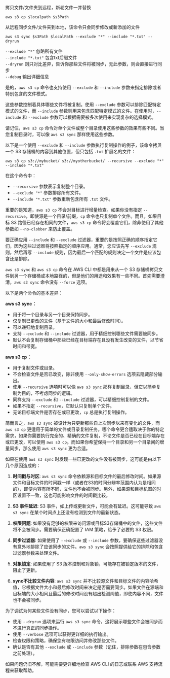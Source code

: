 拷贝文件/文件夹到远程，新老文件一并替换

```shell
aws s3 cp $localpath $s3Path
```

从远程同步文件/文件夹到本地，该命令只会同步修改或新添加的文件

```shell
aws s3 sync $s3Path $localPath --exclude "*" --include "*.txt" --dryrun
```

`--exclude "*"` 忽略所有文件<br>
`--include "*.txt"` 包含txt后缀文件<br>
`--dryrun` 则只对比差异，告诉你那些文件将被同步，无此参数，则会直接进行同步<br>
`--debug` 输出详细信息

是的，`aws s3 cp` 命令也支持使用 `--exclude` 和 `--include` 参数来指定排除或者特别包含的文件模式。

这些参数控制着具体哪些文件将被复制。使用 `--exclude` 参数可以排除匹配特定模式的文件，而 `--include` 参数则用来包含匹配特定模式的文件。在使用时，`--include` 和 `--exclude` 参数可以根据需要被多次使用来实现复杂的选择模式。

请记住，`aws s3 cp` 命令对单个文件或整个目录使用这些参数的效果有些不同。当您复制目录时，可以像 `aws s3 sync` 那样使用这些参数。

以下是一个使用 `--exclude` 和 `--include` 参数执行复制操作的例子，该命令拷贝一个 S3 存储桶的内容到其他位置，但只包括 `.txt` 扩展名的文件：

```shell
aws s3 cp s3://mybucket/ s3://myotherbucket/ --recursive --exclude "*" --include "*.txt"
```

在这个命令中：

- `--recursive` 参数表示复制整个目录。
- `--exclude "*"` 参数排除所有文件。
- `--include "*.txt"` 参数重新包含所有 `.txt` 文件。

重要的是知道，`aws s3 cp` 不会对目标进行增量检查。如果你没有指定 `--recursive`，即使源是一个目录/前缀，`cp` 命令也只复制单个文件。而且，如果目标 S3 路径已经存在相同的文件，`aws s3 cp` 命令将会覆盖它们，除非使用了其他参数如 `--no-clobber` 来防止覆盖。

要正确应用 `--include` 和 `--exclude` 过滤器，重要的是按照正确的顺序指定它们，因为这些过滤器将按照指定的顺序应用。通常，您应该先写 `--exclude` 规则，然后再写 `--include` 规则，因为最后一个匹配的规则决定一个文件是应该包含还是排除。


`aws s3 sync` 和 `aws s3 cp` 命令在 AWS CLI 中都是用来从一个 S3 存储桶拷贝文件到另一个存储桶或本地路径的，但是他们的用途和效果有一些不同。首先需要澄清，`aws s3 sync` 命令没有 `--force` 选项。

以下是两个命令的基本差异：

**aws s3 sync：**
- 用于将一个目录与另一个目录保持同步。
- 仅复制已更改的文件（基于文件的大小和最后修改时间）。
- 可以递归地复制目录。
- 支持 `--exclude` 和 `--include` 过滤器，用于精细控制哪些文件需要被同步。
- 默认不会复制存储桶中那些已经在目标端存在且没有发生改变的文件，以节省时间和带宽。

**aws s3 cp：**
- 用于复制文件或目录。
- 不会检查文件是否已改变，除非使用 `--only-show-errors` 选项去隐藏部分输出。
- 使用 `--recursive` 选项时可以像 `aws s3 sync` 那样复制目录，但它以简单复制为目的，不考虑同步的逻辑。
- 同样支持 `--exclude` 和 `--include` 过滤器，可以精细控制复制的文件。
- 如果不指定 `--recursive`，它默认只复制单个文件。
- 无论目标端文件是否存在或已更改，`cp` 总是执行复制操作。

简而言之，`aws s3 sync` 被设计为只更新那些自上次同步以来有变化的文件，而 `aws s3 cp` 更适用于简单的文件或目录复制任务。哪个命令更合适取决于你的特定需求，如果你需要执行完全的、精确的文件复制，不论文件是否已经在目标端存在或已更改，可以使用 `aws s3 cp`。而如果你希望保持一个目录和另一个目录间的增量同步，那么使用 `aws s3 sync` 更为合适。

如果在使用 `aws s3 sync` 时发现一些已更改的文件没有被同步，这可能是由以下几个原因造成的：

1. **时间戳与时区**: `aws s3 sync` 命令依赖源和目标文件的最后修改时间。如果源文件和目标文件的时间戳一样（或者在S3的时间分辨率范围内认为是相同的），即便内容有所不同，文件也不会被同步。另外，如果源和目标机器的时区设置不一致，这也可能影响文件的时间戳比较。

2. **S3 事件延迟**: S3 事件，如上传或更新文件，可能会有延迟。这可能导致 `aws s3 sync` 在某个时间点上还没有检测到文件的最新状态。

3. **权限问题**: 如果没有足够的权限来访问源或目标S3存储桶中的文件，这些文件将不会被同步。需要确保正确配置了 IAM 策略，给予了必要的 S3 权限。

4. **同步过滤器**: 如果使用了 `--exclude` 或 `--include` 参数，要确保这些过滤器没有意外地排除了应该同步的文件。`aws s3 sync` 会按照提供给它的排除和包含过滤器参数来处理文件。

5. **对象锁定**: 如果使用了 S3 版本控制和对象锁，可能存在被锁定版本的文件，阻止了更新。

6. **sync不比较文件内容**: `aws s3 sync` 并不比较源文件和目标文件的内容哈希值，它根据文件大小和最后修改时间来决定是否需要同步。如果文件在源端和目标端的大小相同且最后的修改时间没有超出检测阈值，即使内容不同，文件也不会被同步。

为了调试为何某些文件没有同步，您可以尝试以下操作：

- 使用 `--dryrun` 选项来运行 `aws s3 sync` 命令，这将展示哪些文件会被同步而不进行真正的同步操作。
- 使用 `--verbose` 选项可以获得更详细的执行输出。
- 检查权限和策略，确保您有权限访问并修改那些文件。
- 确认是否有其他 `--exclude` 或 `--include` 参数（记住，排除参数在包含参数之前处理）。

如果问题仍旧不解，可能需要更详细地检查 AWS CLI 的日志或联系 AWS 支持流程来获取帮助。
